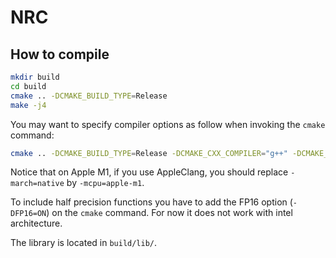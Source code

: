 # NRC

## How to compile

```bash
mkdir build
cd build
cmake .. -DCMAKE_BUILD_TYPE=Release
make -j4
```

You may want to specify compiler options as follow when invoking the `cmake` command:
```bash
cmake .. -DCMAKE_BUILD_TYPE=Release -DCMAKE_CXX_COMPILER="g++" -DCMAKE_CXX_FLAGS="-Wall -O3 -fstrict-aliasing -mtune=native -march=native"
```

Notice that on Apple M1, if you use AppleClang, you should replace `-march=native` by `-mcpu=apple-m1`.

To include half precision functions you have to add the FP16 option (`-DFP16=ON`) on the `cmake` command. For now it does not work with intel architecture.

The library is located in `build/lib/`.
